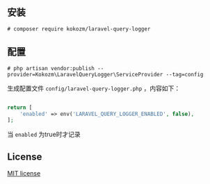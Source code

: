 ## 安装

```
# composer require kokozm/laravel-query-logger 
```

## 配置

```
# php artisan vendor:publish --provider=Kokozm\LaravelQueryLogger\ServiceProvider --tag=config
```

生成配置文件 `config/laravel-query-logger.php` ，内容如下：

```php

return [
    'enabled' => env('LARAVEL_QUERY_LOGGER_ENABLED', false),
];

```

当 ` enabled ` 为true时才记录

## License

[MIT license](https://opensource.org/licenses/MIT)
